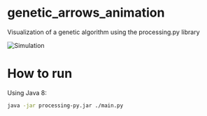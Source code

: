 # genetic_arrows_animation
Visualization of a genetic algorithm using the processing.py library

![Simulation](https://github.com/yairigal/genetic_arrows_animation/simul.gif)

# How to run
Using Java 8:

```bash
java -jar processing-py.jar ./main.py
```


